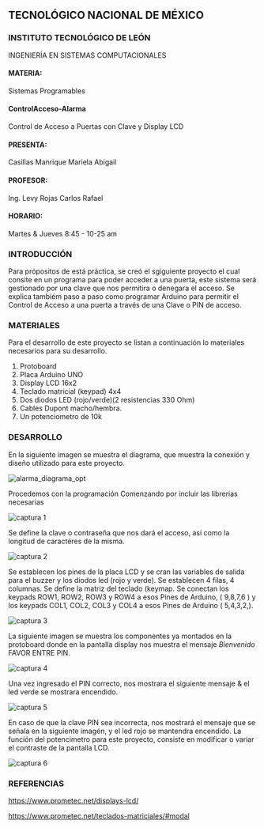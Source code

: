 ## TECNOLÓGICO NACIONAL DE MÉXICO
### INSTITUTO TECNOLÓGICO DE LEÓN
INGENIERÍA EN SISTEMAS COMPUTACIONALES
#### MATERIA:
Sistemas Programables
#### ControlAcceso-Alarma
Control de Acceso a Puertas con Clave y Display LCD
#### PRESENTA:
Casillas Manrique Mariela Abigail
#### PROFESOR:
Ing. Levy Rojas Carlos Rafael
#### HORARIO:
Martes & Jueves 8:45 - 10-25 am



### INTRODUCCIÓN
Para própositos de está práctica, se creó el sgiguiente proyecto el cual consite en un programa
para poder acceder a una puerta, este sistema será gestionado por una clave que nos permitira o 
denegara el acceso. Se explica tambiém paso a paso como programar Arduino para permitir el 
Control de Acceso a una puerta a través de una Clave o PIN de acceso.

### MATERIALES
Para el desarrollo de este proyecto se listan a continuación lo materiales necesarios para su 
desarrollo.
1. Protoboard
2. Placa Arduino UNO 
3. Display LCD 16x2
4. Teclado matricial (keypad) 4x4
5. Dos diodos LED (rojo/verde)(2 resistencias 330 Ohm)
7. Cables Dupont macho/hembra.
8. Un potenciometro de 10k

### DESARROLLO
En la siguiente imagen se muestra el diagrama, que muestra la 
conexión y diseño utilizado para este proyecto. 

![alarma_diagrama_opt](https://user-images.githubusercontent.com/43210622/46336144-8ab87480-c5ef-11e8-9b26-19d2a9830f64.png)

Procedemos con la programación 
Comenzando por incluir las librerias necesarias

![captura 1](https://user-images.githubusercontent.com/43210622/46337079-4da1b180-c5f2-11e8-9211-1bae951e4182.PNG)

Se define la clave o contraseña que nos dará el acceso, así como la longitud de 
caractéres de la misma.

![captura 2](https://user-images.githubusercontent.com/43210622/46337298-d4ef2500-c5f2-11e8-8172-48436c6cb796.PNG)

Se establecen los pines de la placa LCD y se cran las variables de salida
para el buzzer y los diodos led (rojo y verde). Se establecen 4 filas, 4 columnas.
Se define la matriz del teclado (keymap.
Se conectan los keypads ROW1, ROW2, ROW3 y ROW4 a esos Pines de Arduino, ( 9,8,7,6 )
y  los keypads COL1, COL2, COL3 y COL4 a esos Pines de Arduino ( 5,4,3,2,).

![captura 3](https://user-images.githubusercontent.com/43210622/46353209-3d54fb00-c621-11e8-99f8-ec902ff8f04e.PNG)

La siguiente imagen se muestra los componentes ya montados en la protoboard
donde en la pantalla display nos muestra el mensaje *Bienvenido* FAVOR ENTRE PIN.

![captura 4](https://user-images.githubusercontent.com/43210622/46353845-c3be0c80-c622-11e8-9e50-55e152a5ca6a.PNG)

Una vez ingresado el PIN correcto, nos mostrara el siguiente mensaje & el led verde se mostrara encendido.

![captura 5](https://user-images.githubusercontent.com/43210622/46353995-18fa1e00-c623-11e8-9de5-84f6aee90308.PNG)

En caso de que la clave PIN sea incorrecta, nos mostrará el mensaje que se señala en la siguiente
imagén, y el led rojo se mantendra encendido. La función del potencimetro para este proyecto, 
consiste en modificar o variar el contraste de la pantalla LCD. 


![captura 6](https://user-images.githubusercontent.com/43210622/46354135-85751d00-c623-11e8-8dfc-be259427b74e.PNG)

### REFERENCIAS

https://www.prometec.net/displays-lcd/

https://www.prometec.net/teclados-matriciales/#modal


















